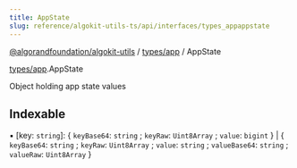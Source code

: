 ```yaml
---
title: AppState
slug: reference/algokit-utils-ts/api/interfaces/types_appappstate
---
```

[@algorandfoundation/algokit-utils](/reference/algokit-utils-ts/api/overview) / [types/app](/reference/algokit-utils-ts/api/modules/types_app/) / AppState



[types/app](/reference/algokit-utils-ts/api/modules/types_app/).AppState

Object holding app state values

## Indexable

▪ [key: `string`]: \{ `keyBase64`: `string` ; `keyRaw`: `Uint8Array` ; `value`: `bigint`  } \| \{ `keyBase64`: `string` ; `keyRaw`: `Uint8Array` ; `value`: `string` ; `valueBase64`: `string` ; `valueRaw`: `Uint8Array`  }